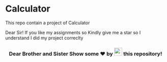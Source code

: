 # Calculator

This repo contain a project of Calculator

Dear Sir! 
If you like my assignments so Kindly give me a star so I understand I did my project correclty

<h3 align="center">Dear Brother and Sister Show some ❤ by <img src="https://imgur.com/o7ncZFp.jpg" height=25px width=25px> this repository!
